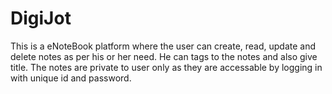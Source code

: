 # DigiJot
This is a eNoteBook platform where the user can create, read, update and delete notes as per his or her need. He can tags to the notes and also give title. The notes are private to user only as they are accessable by logging in with unique id and password.
